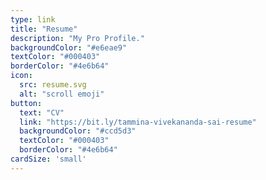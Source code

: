 ```yaml
---
type: link
title: "Resume"
description: "My Pro Profile."
backgroundColor: "#e6eae9"
textColor: "#000403"
borderColor: "#4e6b64"
icon: 
  src: resume.svg
  alt: "scroll emoji"
button: 
  text: "CV"
  link: "https://bit.ly/tammina-vivekananda-sai-resume"
  backgroundColor: "#ccd5d3"
  textColor: "#000403"
  borderColor: "#4e6b64"
cardSize: 'small'
---
```

